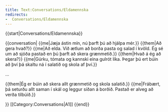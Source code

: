 ```yaml
---
title: Text:Conversations/Eldamennska
redirects:
-  Conversations/Eldamennska
---
```



{{start|Conversations/Eldamennska}}

{{conversation|
{{me|Jæja ástin mín, nú þarft þú að hjálpa mér.}}
{{them|Að gera hvað?}}
{{me|Að elda. Við ætlum að borða pasta og salad í kvöld. Ég sé um að sjóða pastað en þú þarft að skera grænmetið.}}
{{them|Hvað á ég að skera?}}
{{me|Gúrku, tómata og kannski eina gulrót líka. Þegar þú ert búin að því þá skaltu ná í salatið og skola af því.}}

...

{{them|Ég er búin að skera allt grænmetið og skola salatið.}}
{{me|Frábært, þá seturðu allt saman í skál og leggur síðan á borðið. Pastað er alveg að verða tilbúið.}}

}}<noinclude>
[[Category:Conversations|A1]]
</noinclude>
{{end}}
